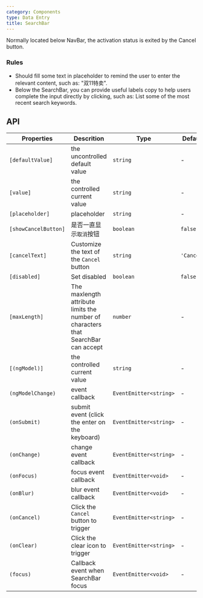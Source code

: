 ```yaml
---
category: Components
type: Data Entry
title: SearchBar
---
```


Normally located below NavBar, the activation status is exited by the Cancel button.

### Rules

- Should fill some text in placeholder to remind the user to enter the relevant content, such as: "双11特卖".
- Below the SearchBar, you can provide useful labels copy to help users complete the input directly by clicking, such as: List some of the most recent search keywords.

## API

Properties | Descrition | Type | Default
-----------|------------|------|--------
| `[defaultValue]` | the uncontrolled default value | `string` | - |
| `[value]` | the controlled current value | `string` | - |
| `[placeholder]` | placeholder | `string` | - |
| `[showCancelButton]` | 是否一直显示`取消`按钮 | `boolean` | `false` |
| `[cancelText]` | Customize the text of the `Cancel` button | `string` | `'Cancel'` |
| `[disabled]` | Set disabled | `boolean` | `false` |
| `[maxLength]` | The maxlength attribute limits the number of characters that SearchBar can accept | `number` | - |
| `[(ngModel)]` | the controlled current value | `string`| - |
| `(ngModelChange)` | event callback | `EventEmitter<string>` | - |
| `(onSubmit)` | submit event (click the enter on the keyboard) | `EventEmitter<string>` | - |
| `(onChange)` | change event callback | `EventEmitter<string>` |- |
| `(onFocus)` | focus event callback | `EventEmitter<void>` | - |
| `(onBlur)` | blur event callback | `EventEmitter<void>` | - |
| `(onCancel)` | Click the `Cancel` button to trigger | `EventEmitter<string>` | - |
| `(onClear)` | Click the clear icon to trigger | `EventEmitter<string>` | - |
| `(focus)` | Callback event when SearchBar focus | `EventEmitter<void>` | - |
